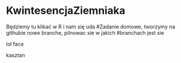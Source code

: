# KwintesencjaZiemniaka
Będziemy tu klikać w R i nam się uda
#Zadanie domowe, tworzymy na githubie nowe branche, pilnowac sie w jakich
#branchach jest sie

lol face

kasztan
